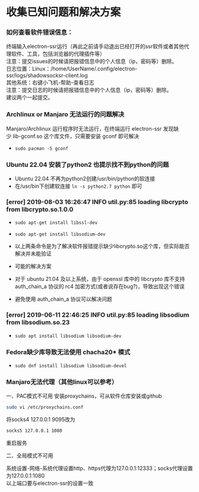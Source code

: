 # 收集已知问题和解决方案

### 如何查看软件错误信息：
终端输入electron-ssr运行（再此之前请手动退出已经打开的ssr软件或者其他代理软件、工具，包括浏览器的代理插件等）<br>
注意：提交issues的时候请把报错信息中的个人信息（ip，密码等）删除。<br>
日志位置：Linux：/home/UserName/.config/electron-ssr/logs/shadowsocksr-client.log<br>
其他系统：右键小飞机-帮助-查看日志<br>
注意：提交日志的时候请把报错信息中的个人信息（ip，密码等）删除。<br>
建议两个一起提交。<br>

### Archlinux or Manjaro 无法运行的问题解决
Manjaro/Archlinux 运行程序时无法运行，在终端运行 electron-ssr 发现缺少 lib-gconf.so 这个库文件，只需要安装 gconf 即可解决<br>
- `sudo pacman -S gconf`

###  Ubuntu 22.04 安装了python2 也提示找不到python的问题
- Ubuntu 22.04 不再为python2创建/usr/bin/python的软连接
- 在/usr/bin下创建软连接 `ln -s python2.7 python` 即可

###  [error] 2019-08-03 16:26:47 INFO util.py:85 loading libcrypto from libcrypto.so.1.0.0
- `sudo apt-get install libssl-dev`
- `sudo apt-get install libsodium-dev`<br>
- 以上两条命令是为了解决软件报错提示缺少libcrypto.so这个库，但实际能否解决并未能验证

- 可能的解决方案
- 对于 ubuntu 21.04 及以上系统，由于 openssl 库中的 libcrypto 库不支持 auth_chain_a 协议的 rc4 加密方式(或者说存在bug?)，导致出现这个错误
- 避免使用 auth_chain_a 协议可以解决问题

### [error] 2019-06-11 22:46:25 INFO util.py:85 loading libsodium from libsodium.so.23
- `sudo apt install libsodium libsodium-dev`

### Fedora缺少库导致无法使用 chacha20* 模式
- `sudo dnf install libsodium libsodium-devel`

### Manjaro无法代理（其他linux可以参考）
一、PAC模式不可用
安装proxychains，可从软件仓库安装或github
``` bash
sudo vi /etc/proxychains.conf
```
将socks4 127.0.0.1 9095改为
```bash
socks5 127.0.0.1 1080
```
重启服务

二、全局模式不可用

系统设置-网络-系统代理设置http、https代理为127.0.0.1:12333；socks代理设置为127.0.0.1:1080<br>
以上端口要与electron-ssr的设置一致

